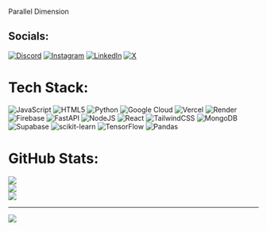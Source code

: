 Parallel Dimension 


##  Socials:
[![Discord](https://img.shields.io/badge/Discord-%237289DA.svg?logo=discord&logoColor=white)](https://discord.gg/769446157503299634) [![Instagram](https://img.shields.io/badge/Instagram-%23E4405F.svg?logo=Instagram&logoColor=white)](https://instagram.com/prasadk.jr) [![LinkedIn](https://img.shields.io/badge/LinkedIn-%230077B5.svg?logo=linkedin&logoColor=white)](https://linkedin.com/in/prasadkanchar) [![X](https://img.shields.io/badge/X-black.svg?logo=X&logoColor=white)](https://x.com/F4prrasad) 

#  Tech Stack:
![JavaScript](https://img.shields.io/badge/javascript-%23323330.svg?style=flat&logo=javascript&logoColor=%23F7DF1E) ![HTML5](https://img.shields.io/badge/html5-%23E34F26.svg?style=flat&logo=html5&logoColor=white) ![Python](https://img.shields.io/badge/python-3670A0?style=flat&logo=python&logoColor=ffdd54) ![Google Cloud](https://img.shields.io/badge/GoogleCloud-%234285F4.svg?style=flat&logo=google-cloud&logoColor=white) ![Vercel](https://img.shields.io/badge/vercel-%23000000.svg?style=flat&logo=vercel&logoColor=white) ![Render](https://img.shields.io/badge/Render-%46E3B7.svg?style=flat&logo=render&logoColor=white) ![Firebase](https://img.shields.io/badge/firebase-%23039BE5.svg?style=flat&logo=firebase) ![FastAPI](https://img.shields.io/badge/FastAPI-005571?style=flat&logo=fastapi) ![NodeJS](https://img.shields.io/badge/node.js-6DA55F?style=flat&logo=node.js&logoColor=white) ![React](https://img.shields.io/badge/react-%2320232a.svg?style=flat&logo=react&logoColor=%2361DAFB) ![TailwindCSS](https://img.shields.io/badge/tailwindcss-%2338B2AC.svg?style=flat&logo=tailwind-css&logoColor=white) ![MongoDB](https://img.shields.io/badge/MongoDB-%234ea94b.svg?style=flat&logo=mongodb&logoColor=white) ![Supabase](https://img.shields.io/badge/Supabase-3ECF8E?style=flat&logo=supabase&logoColor=white) ![scikit-learn](https://img.shields.io/badge/scikit--learn-%23F7931E.svg?style=flat&logo=scikit-learn&logoColor=white) ![TensorFlow](https://img.shields.io/badge/TensorFlow-%23FF6F00.svg?style=flat&logo=TensorFlow&logoColor=white) ![Pandas](https://img.shields.io/badge/pandas-%23150458.svg?style=flat&logo=pandas&logoColor=white)
#  GitHub Stats:
![](https://github-readme-stats.vercel.app/api?username=1prasadjr&theme=dark&hide_border=true&include_all_commits=false&count_private=false)<br/>
![](https://nirzak-streak-stats.vercel.app/?user=1prasadjr&theme=dark&hide_border=true)<br/>
![](https://github-readme-stats.vercel.app/api/top-langs/?username=1prasadjr&theme=dark&hide_border=true&include_all_commits=false&count_private=false&layout=compact)

---
[![](https://visitcount.itsvg.in/api?id=1prasadjr&icon=3&color=0)](https://visitcount.itsvg.in)
